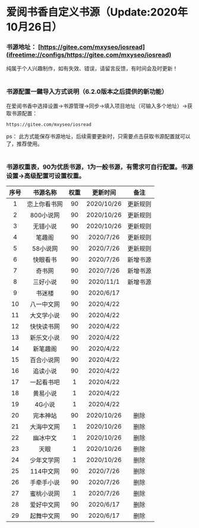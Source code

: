 # 爱阅书香自定义书源（Update:2020年10月26日）

### 书源地址： **[https://gitee.com/mxyseo/iosread](ifreetime://configs/https://gitee.com/mxyseo/iosread)** ###

纯属于个人兴趣制作，如有失效、错误，请留言反馈，有时间会及时更新！<br/><br/>

### 书源配置一鍵导入方式说明（6.2.0版本之后提供的新功能）
在爱阅书香中选择设置→书源管理→同步→填入项目地址（可输入多个地址）→获取书源配置：

```markup
https://gitee.com/mxyseo/iosread
```
ps：
此方式能保存书源地址，后续需要更新时，只需要点击获取书源配置就可以了，推荐使用。<br/><br/>

### 书源权重表，90为优质书源，1为一般书源，有需求可自行配置。书源设置→高级配置可设置权重。<br/>
|序号|书源名称|权重|更新时间|备注|
|:-----:|:-----:|:-----:|:-----:|:-----:|
|1|恋上你看书网|90|2020/10/26|更新规则|
|2|800小说网|90|2020/10/26|更新规则|
|3|无错小说|90|2020/10/26|更新规则|
|4|笔趣阁|90|2020/7/26|更新规则|
|5|58小说网|90|2020/7/26|更新规则|
|6|快眼看书|90|2020/7/26|新增书源|
|7|奇书网|90|2020/7/26|新增书源|
|8|三好小说|90|2020/11/1|新增书源|
|9|书迷楼|90|2020/6/17||
|10|八一中文网|90|2020/4/22||
|11|大文学小说|90|2020/4/22||
|12|快快读书网|90|2020/4/22||
|13|新乐文小说|90|2020/4/22||
|14|新笔趣阁|90|2020/4/22||
|15|百合小说网|90|2020/4/22||
|16|追读小说|90|2020/4/22||
|17|一起看书吧|1|2020/4/22||
|18|黄易小说|1|2020/4/22||
|19|4G小说|1|2020/4/22||
|20|完本神站|90|2020/10/26|删除|
|21|大海中文网|1|2020/10/26|删除|
|22|幽冰中文|1|2020/10/26|删除|
|23|天眼|1|2020/10/26|删除|
|24|少年文学网|1|2020/10/26|删除|
|25|114中文网|90|2020/7/26|删除|
|26|手牵手小说|90|2020/7/26|删除|
|27|蜜桃小说网|1|2020/7/26|删除|
|28|爱好中文网|90|2020/6/17|删除|
|29|起舞中文网|90|2020/6/17|删除|
